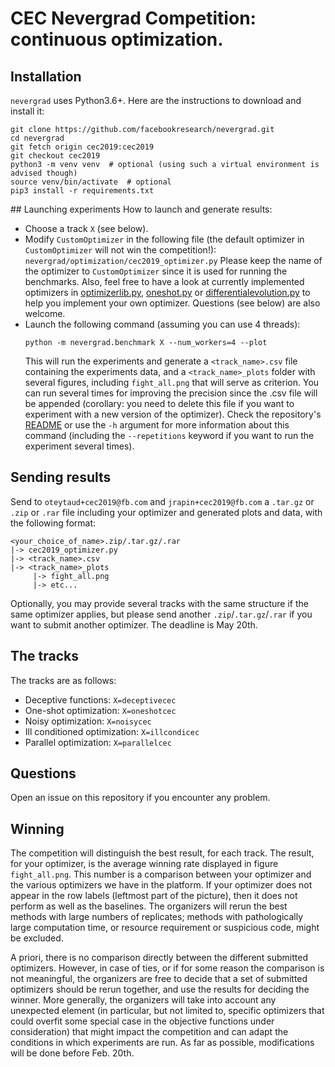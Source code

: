 # CEC Nevergrad Competition: continuous optimization.

## Installation
`nevergrad` uses Python3.6+. Here are the instructions to download and install it:

```
git clone https://github.com/facebookresearch/nevergrad.git
cd nevergrad
git fetch origin cec2019:cec2019
git checkout cec2019
python3 -m venv venv  # optional (using such a virtual environment is advised though)
source venv/bin/activate  # optional
pip3 install -r requirements.txt
```

## Launching experiments
How to launch and generate results:
 - Choose a track `X` (see below).
 - Modify `CustomOptimizer` in the following file  (the default optimizer in `CustomOptimizer` will not win the competition!):
   `nevergrad/optimization/cec2019_optimizer.py` Please keep the name of the optimizer to `CustomOptimizer` since it is used 
   for running the benchmarks. Also, feel free to have a look at currently implemented optimizers in
   [optimizerlib.py](../nevergrad/optimization/optimizerlib.py), [oneshot.py](../nevergrad/optimization/oneshot.py)
   or [differentialevolution.py](../nevergrad/optimization/differentialevolution.py) to help you implement your own optimizer.
   Questions (see below) are also welcome.
 - Launch the following command (assuming you can use 4 threads):
   ```
   python -m nevergrad.benchmark X --num_workers=4 --plot
   ```
   This will run the experiments and generate a `<track_name>.csv` file containing the experiments data,
   and a `<track_name>_plots` folder with several figures, including  `fight_all.png` that will serve as criterion.
   You can run several times for improving the precision since the .csv file will be appended
   (corollary: you need to delete this file if you want to experiment with a new version of the optimizer).
   Check the repository's [README](../README.md) or use the `-h` argument for more information about this command
   (including the `--repetitions` keyword if you want to run the experiment several times).
   
## Sending results
Send to `oteytaud+cec2019@fb.com` and `jrapin+cec2019@fb.com` a `.tar.gz` or `.zip` or `.rar` file including your optimizer and generated plots and data, with the following format:
```
<your_choice_of_name>.zip/.tar.gz/.rar
|-> cec2019_optimizer.py
|-> <track_name>.csv
|-> <track_name>_plots
     |-> fight_all.png
     |-> etc...
```
Optionally, you may provide several tracks with the same structure if the same optimizer applies, but please send another
`.zip`/`.tar.gz`/`.rar` if you want to submit another optimizer.
The deadline is May 20th.

## The tracks
The tracks are as follows:
 - Deceptive functions: `X=deceptivecec`
 - One-shot optimization: `X=oneshotcec`
 - Noisy optimization: `X=noisycec`
 - Ill conditioned optimization: `X=illcondicec`
 - Parallel optimization: `X=parallelcec`

## Questions
Open an issue on this repository if you encounter any problem.

## Winning
The competition will distinguish the best result, for each track. The result, for your optimizer, is the average
winning rate displayed in figure `fight_all.png`. This number is a comparison between your optimizer and the
various optimizers we have in the platform. If your optimizer does not appear in the row labels
(leftmost part of the picture), then it does not perform as well as the baselines.
The organizers will rerun the best methods with large numbers of replicates; methods with pathologically
large computation time, or resource requirement or suspicious code, might be excluded.

A priori, there is no comparison directly between the different submitted optimizers.
However, in case of ties, or if for some reason the comparison is not meaningful,
the organizers are free to decide that a set of submitted optimizers should be rerun together,
and use the results for deciding the winner. More generally, the organizers will take
into account any unexpected element (in particular, but not limited to, specific optimizers that could
overfit some special case in the objective functions under consideration)
that might impact the competition and can adapt the conditions in which
experiments are run. As far as possible, modifications will be done before Feb. 20th.




